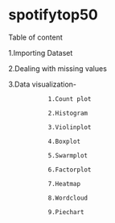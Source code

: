 # spotifytop50

Table of content

1.Importing Dataset

2.Dealing with missing values

3.Data visualization-

               1.Count plot

               2.Histogram

               3.Violinplot
    
               4.Boxplot

               5.Swarmplot

               6.Factorplot

               7.Heatmap

               8.Wordcloud

               9.Piechart
